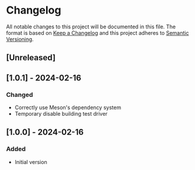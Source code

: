 # Changelog

All notable changes to this project will be documented in this file. The format is based on [Keep a Changelog](https://keepachangelog.com/en/1.1.0/) and this project adheres to [Semantic Versioning](https://semver.org/spec/v2.0.0.html).

## [Unreleased]

## [1.0.1] - 2024-02-16

### Changed

- Correctly use Meson's dependency system
- Temporary disable building test driver

## [1.0.0] - 2024-02-16

### Added

- Initial version
